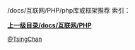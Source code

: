/docs/互联网/PHP/php库或框架推荐 索引：


**[上一级目录/docs/互联网/PHP](/docs/互联网/PHP/index.md)**


<font size=2 color='grey'> [@TsingChan](https://github.com/tsingchan) </font>